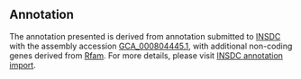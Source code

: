 

Annotation
----------

The annotation presented is derived from annotation submitted to
[INSDC](http://www.insdc.org) with the assembly accession
[GCA\_000804445.1](http://www.ebi.ac.uk/ena/data/view/GCA_000804445.1),
with additional non-coding genes derived from
[Rfam](http://rfam.xfam.org/). For more details, please visit [INSDC
annotation
import](http://ensemblgenomes.org/info/data/insdc_annotation).
